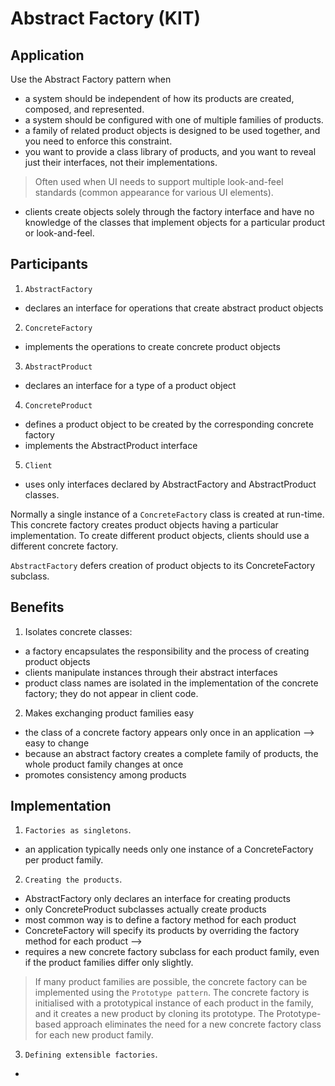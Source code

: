 # Abstract Factory (KIT)

## Application

Use the Abstract Factory pattern when
- a system should be independent of how its products are created, composed, and represented.
- a system should be configured with one of multiple families of products.
- a family of related product objects is designed to be used together, and
you need to enforce this constraint.
- you want to provide a class library of products, and you want to reveal just their interfaces, not their implementations.

> Often used when UI needs to support multiple look-and-feel standards (common appearance for various UI elements). 

- clients create objects solely through the factory interface and have no knowledge of the classes that implement objects for a particular product or look-and-feel.

## Participants

1. `AbstractFactory`
- declares an interface for operations that create abstract product objects

2. `ConcreteFactory`
- implements the operations to create concrete product objects

3. `AbstractProduct`
- declares an interface for a type of a product object

4. `ConcreteProduct`
- defines a product object to be created by the corresponding concrete factory
- implements the AbstractProduct interface

5. `Client`
- uses only interfaces declared by AbstractFactory and AbstractProduct classes.

Normally a single instance of a `ConcreteFactory` class is created at run-time. This concrete factory creates product objects having a particular implementation. To create different product objects, clients should use a different concrete factory.

`AbstractFactory` defers creation of product objects to its ConcreteFactory subclass.

## Benefits

1. Isolates concrete classes: 
- a factory encapsulates the responsibility and the process of creating product objects 
- clients manipulate instances through their abstract interfaces
- product class names are isolated in the implementation of the concrete factory; they do not appear in client code.

2. Makes exchanging product families easy
- the class of a concrete factory appears only once in an application --> easy to change
- because an abstract factory creates a complete family of products, the whole product family changes at once
- promotes consistency among products

## Implementation

1. `Factories as singletons`. 
- an application typically needs only one instance of a ConcreteFactory per product family.

2. `Creating the products`.
- AbstractFactory only declares an interface for creating products
- only ConcreteProduct subclasses actually create products
- most common way is to define a factory method for each product
- ConcreteFactory will specify its products by overriding the factory method for each product -->
- requires a new concrete factory subclass for each product family, even if the product families differ only slightly.

> If many product families are possible, the concrete factory can be implemented using the `Prototype pattern`. The concrete factory is initialised with a prototypical instance of each product in the family, and it creates a new product by cloning its prototype. The Prototype-based approach eliminates the need for a new concrete factory class for each new product family.

3. `Defining extensible factories`.
- 
